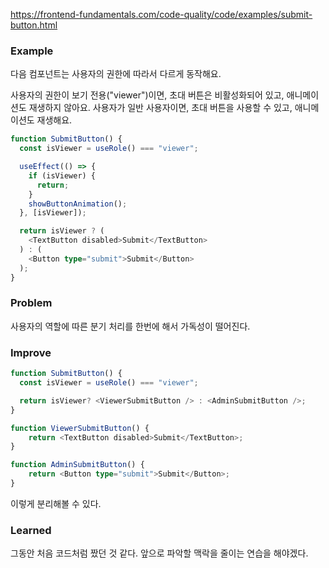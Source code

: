 https://frontend-fundamentals.com/code-quality/code/examples/submit-button.html

### Example

다음 <SubmitButton /> 컴포넌트는 사용자의 권한에 따라서 다르게 동작해요.

사용자의 권한이 보기 전용("viewer")이면, 초대 버튼은 비활성화되어 있고, 애니메이션도 재생하지 않아요.
사용자가 일반 사용자이면, 초대 버튼을 사용할 수 있고, 애니메이션도 재생해요.

```ts
function SubmitButton() {
  const isViewer = useRole() === "viewer";

  useEffect(() => {
    if (isViewer) {
      return;
    }
    showButtonAnimation();
  }, [isViewer]);

  return isViewer ? (
    <TextButton disabled>Submit</TextButton>
  ) : (
    <Button type="submit">Submit</Button>
  );
}
```

### Problem

사용자의 역할에 따른 분기 처리를 한번에 해서 가독성이 떨어진다.

### Improve

```ts
function SubmitButton() {
  const isViewer = useRole() === "viewer";

  return isViewer? <ViewerSubmitButton /> : <AdminSubmitButton />;
}

function ViewerSubmitButton() {
    return <TextButton disabled>Submit</TextButton>;
}

function AdminSubmitButton() {
    return <Button type="submit">Submit</Button>;
}
```

이렇게 분리해볼 수 있다.

### Learned

그동안 처음 코드처럼 짰던 것 같다. 
앞으로 파악할 맥락을 줄이는 연습을 해야겠다.